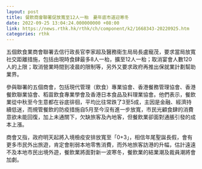 ```yaml
---
layout: post
title: 餐飲商會聯署促放寬至12人一枱　憂年底市道迎寒冬
date: 2022-09-25 13:04:24.000000000 +08:00
link: https://news.rthk.hk/rthk/ch/component/k2/1668343-20220925.htm
categories: rthk
---
```


五個飲食業商會聯署去信行政長官李家超及醫務衞生局局長盧寵茂，要求當局放寬社交距離措施，包括由現時食肆最多8人一枱，擴至12人一枱；取消宴會人數120人的上限；取消營業時間到凌晨的限制等，另外又要求政府再推出保就業計劃幫助業界。

參與聯署的五個商會，包括現代管理（飲食）專業協會、香港餐務管理協會、香港餐飲聯業協會、稻苗飲食專業學會及香港日本食品及料理業協會。他們表示，餐飲業從中秋至今生意都在谷底徘徊，平均比往常跌了3至5成，主因是金融、經濟持續低迷，而規管餐飲的防疫措施自5月至今沒有進一步放寬，市民光顧食肆的消費意欲未能回復，加上未通關下，欠缺旅客及內地客，但餐飲業卻面對通脹引發的成本上漲。

商會又指，政府明天起將入境檢疫安排放寬至「0+3」，相信年尾聖誕長假，會有更多市民外出旅遊，肯定會削弱本地零售消費，而外地旅客訪港的升幅，估計遠遠不及本地市民出境外遊，餐飲業將面對新一波寒冬，餐飲業的結業潮及裁員潮將會加劇。
